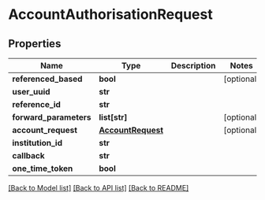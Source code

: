 # AccountAuthorisationRequest

## Properties
Name | Type | Description | Notes
------------ | ------------- | ------------- | -------------
**referenced_based** | **bool** |  | [optional] 
**user_uuid** | **str** |  | 
**reference_id** | **str** |  | 
**forward_parameters** | **list[str]** |  | [optional] 
**account_request** | [**AccountRequest**](AccountRequest.md) |  | [optional] 
**institution_id** | **str** |  | 
**callback** | **str** |  | 
**one_time_token** | **bool** |  | 

[[Back to Model list]](../README.md#documentation-for-models) [[Back to API list]](../README.md#documentation-for-api-endpoints) [[Back to README]](../README.md)


